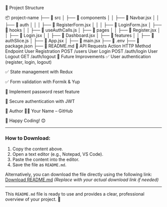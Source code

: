







📂 Project Structure

📦 project-name
├── 📂 src
│   ├── 📂 components
│   │   ├── 📜 Navbar.jsx
│   │   ├── 📂 auth
│   │   │   ├── 📜 RegisterForm.jsx
│   │   │   ├── 📜 LoginForm.jsx
│   ├── 📂 hooks
│   │   ├── 📜 useAuthCalls.js
│   ├── 📂 pages
│   │   ├── 📜 Register.jsx
│   │   ├── 📜 Login.jsx
│   │   ├── 📜 Dashboard.jsx
│   ├── 📂 features
│   │   ├── 📜 authSlice.js
│   ├── 📜 App.jsx
│   ├── 📜 main.jsx
├── 📜 .env
├── 📜 package.json
├── 📜 README.md
🔗 API Requests
Action	HTTP Method	Endpoint
User Registration	POST	/users
User Login	POST	/auth/login
User Logout	GET	/auth/logout
🎯 Future Improvements
✅ User authentication (register, login, logout)

✅ State management with Redux

✅ Form validation with Formik & Yup

🔲 Implement password reset feature

🔲 Secure authentication with JWT

📌 Author
👨‍💻 Your Name – GitHub

🚀 Happy Coding! 😊



---

### How to Download:
1. Copy the content above.
2. Open a text editor (e.g., Notepad, VS Code).
3. Paste the content into the editor.
4. Save the file as `README.md`.

Alternatively, you can download the file directly using the following link:  
[Download README.md](https://example.com/README.md) *(Replace with your actual download link if needed)*

---

This `README.md` file is ready to use and provides a clear, professional overview of your project. 🚀
